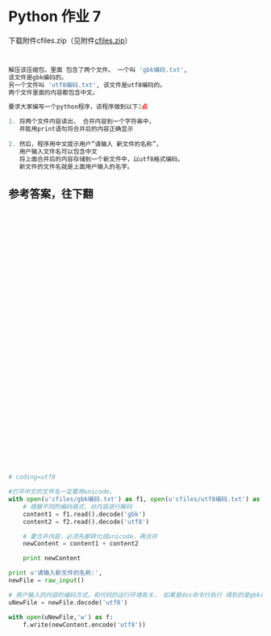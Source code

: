 # Python 作业 7

下载附件cfiles.zip（见附件[cfiles.zip](https://raw.githubusercontent.com/jcyrss/songqin-testdev/master/python/task/attachs/cfiles.zip)）

```python


解压该压缩包，里面 包含了两个文件。 一个叫 'gbk编码.txt',
该文件是gbk编码的。
另一个文件叫 'utf8编码.txt', 该文件是utf8编码的。
两个文件里面的内容都包含中文。

要求大家编写一个python程序，该程序做到以下2点

1. 将两个文件内容读出， 合并内容到一个字符串中，
   并能用print语句将合并后的内容正确显示
   
2. 然后，程序用中文提示用户“请输入 新文件的名称”，
   用户输入文件名可以包含中文
   将上面合并后的内容存储到一个新文件中，以utf8格式编码。
   新文件的文件名就是上面用户输入的名字。


```





## 参考答案，往下翻
<br><br><br><br><br><br><br><br><br><br><br><br><br><br><br><br><br><br><br><br><br><br><br><br><br><br><br><br><br><br>

```python
# coding=utf8

#打开中文的文件名一定要用unicode。
with open(u'cfiles/gbk编码.txt') as f1, open(u'cfiles/utf8编码.txt') as f2:
    # 根据不同的编码格式，对内容进行解码
    content1 = f1.read().decode('gbk')
    content2 = f2.read().decode('utf8')

    # 要合并内容，必须先都转化成unicode，再合并
    newContent = content1 + content2

    print newContent

print u'请输入新文件的名称:',
newFile = raw_input()

# 用户输入的内容的编码方式，和代码的运行环境有关， 如果是dos命令行执行 得到的是gbk编码
uNewFile = newFile.decode('utf8')

with open(uNewFile,'w') as f:
    f.write(newContent.encode('utf8'))
```
